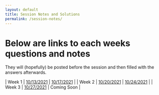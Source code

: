 ```yaml
---
layout: default
title: Session Notes and Solutions
permalink: /session-notes/
---
```


# Below are links to each weeks questions and notes

They will (hopefully) be posted before the session and then filled with the answers afterwards. 

| Week 1 | [10/13/2021](w1s1.md) | [10/17/2021](w1s2.md) |
| Week 2 | [10/20/2021](w2s1.md) | [10/24/2021](w2s2.md) |
| Week 3 | [10/27/2021](w3s1.md) | Coming Soon | 
